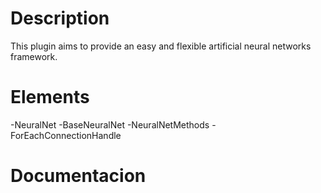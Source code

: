 <h1>Description</h1>
This plugin aims to provide an easy and flexible artificial neural networks framework.

<h1>Elements</h1>
-NeuralNet
-BaseNeuralNet
-NeuralNetMethods
-ForEachConnectionHandle
  
<h1>Documentacion</h1>

  
